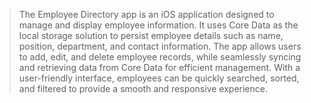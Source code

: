> The Employee Directory app is an iOS application designed to manage and display employee information. It uses Core Data as the local storage solution to persist employee details such as name, position, department, and contact information. The app allows users to add, edit, and delete employee records, while seamlessly syncing and retrieving data from Core Data for efficient management. With a user-friendly interface, employees can be quickly searched, sorted, and filtered to provide a smooth and responsive experience.
